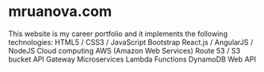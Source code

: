 # mruanova.com
This website is my career portfolio and it implements the following technologies: HTML5 / CSS3 / JavaScript Bootstrap React.js / AngularJS / NodeJS Cloud computing AWS (Amazon Web Services) Route 53 / S3 bucket API Gateway Microservices Lambda Functions DynamoDB Web API
